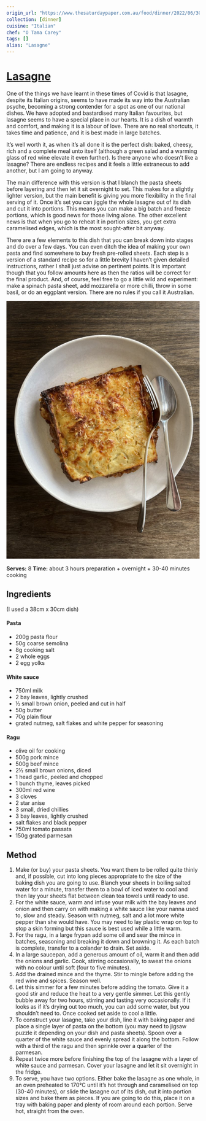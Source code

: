 ```yaml
---
origin_url: "https://www.thesaturdaypaper.com.au/food/dinner/2022/06/30/lasagne"
collection: [dinner]
cuisine: "Italian"
chef: "O Tama Carey"
tags: []
alias: "Lasagne"
---
```

# [Lasagne](https://www.thesaturdaypaper.com.au/food/dinner/2022/06/30/lasagne)

One of the things we have learnt in these times of Covid is that lasagne, despite its Italian origins, seems to have made its way into the Australian psyche, becoming a strong contender for a spot as one of our national dishes. We have adopted and bastardised many Italian favourites, but lasagne seems to have a special place in our hearts. It is a dish of warmth and comfort, and making it is a labour of love. There are no real shortcuts, it takes time and patience, and it is best made in large batches.

It’s well worth it, as when it’s all done it is the perfect dish: baked, cheesy, rich and a complete meal unto itself (although a green salad and a warming glass of red wine elevate it even further). Is there anyone who doesn’t like a lasagne? There are endless recipes and it feels a little extraneous to add another, but I am going to anyway.

The main difference with this version is that I blanch the pasta sheets before layering and then let it sit overnight to set. This makes for a slightly lighter version, but the main benefit is giving you more flexibility in the final serving of it. Once it’s set you can jiggle the whole lasagne out of its dish and cut it into portions. This means you can make a big batch and freeze portions, which is good news for those living alone. The other excellent news is that when you go to reheat it in portion sizes, you get extra caramelised edges, which is the most sought-after bit anyway.

There are a few elements to this dish that you can break down into stages and do over a few days. You can even ditch the idea of making your own pasta and find somewhere to buy fresh pre-rolled sheets. Each step is a version of a standard recipe so for a little brevity I haven’t given detailed instructions, rather I shall just advise on pertinent points. It is important though that you follow amounts here as then the ratios will be correct for the final product. And, of course, feel free to go a little wild and experiment: make a spinach pasta sheet, add mozzarella or more chilli, throw in some basil, or do an eggplant version. There are no rules if you call it Australian.

![Lasagne](../assets/05dd2456b1882175d54a0cf0060349d8.png)

**Serves:** 8
**Time:** about 3 hours preparation + overnight + 30-40 minutes cooking

## Ingredients


(I used a 38cm x 30cm dish)

#### Pasta

-   200g pasta flour
-   50g coarse semolina
-   8g cooking salt
-   2 whole eggs
-   2 egg yolks

#### White sauce

-   750ml milk
-   2 bay leaves, lightly crushed
-   ½ small brown onion, peeled and cut in half
-   50g butter
-   70g plain flour
-   grated nutmeg, salt flakes and white pepper for seasoning

#### Ragu

-   olive oil for cooking
-   500g pork mince
-   500g beef mince
-   2½ small brown onions, diced
-   1 head garlic, peeled and chopped
-   1 bunch thyme, leaves picked
-   300ml red wine
-   3 cloves
-   2 star anise
-   3 small, dried chillies
-   3 bay leaves, lightly crushed
-   salt flakes and black pepper
-   750ml tomato passata
-   150g grated parmesan

## Method

1.  Make (or buy) your pasta sheets. You want them to be rolled quite thinly and, if possible, cut into long pieces appropriate to the size of the baking dish you are going to use. Blanch your sheets in boiling salted water for a minute, transfer them to a bowl of iced water to cool and then lay your sheets flat between clean tea towels until ready to use.
2.  For the white sauce, warm and infuse your milk with the bay leaves and onion and then carry on with making a white sauce like your nanna used to, slow and steady. Season with nutmeg, salt and a lot more white pepper than she would have. You may need to lay plastic wrap on top to stop a skin forming but this sauce is best used while a little warm.
3.  For the ragu, in a large frypan add some oil and sear the mince in batches, seasoning and breaking it down and browning it. As each batch is complete, transfer to a colander to drain. Set aside.
4.  In a large saucepan, add a generous amount of oil, warm it and then add the onions and garlic. Cook, stirring occasionally, to sweat the onions with no colour until soft (four to five minutes).
5.  Add the drained mince and the thyme. Stir to mingle before adding the red wine and spices. Season well.
6.  Let this simmer for a few minutes before adding the tomato. Give it a good stir and reduce the heat to a very gentle simmer. Let this gently bubble away for two hours, stirring and tasting very occasionally. If it looks as if it’s drying out too much, you can add some water, but you shouldn’t need to. Once cooked set aside to cool a little.
7.  To construct your lasagne, take your dish, line it with baking paper and place a single layer of pasta on the bottom (you may need to jigsaw puzzle it depending on your dish and pasta sheets). Spoon over a quarter of the white sauce and evenly spread it along the bottom. Follow with a third of the ragu and then sprinkle over a quarter of the parmesan.
8.  Repeat twice more before finishing the top of the lasagne with a layer of white sauce and parmesan. Cover your lasagne and let it sit overnight in the fridge.
9.  To serve, you have two options. Either bake the lasagne as one whole, in an oven preheated to 170°C until it’s hot through and caramelised on top (30-40 minutes), or slide the lasagne out of its dish, cut it into portion sizes and bake them as pieces. If you are going to do this, place it on a tray with baking paper and plenty of room around each portion. Serve hot, straight from the oven.